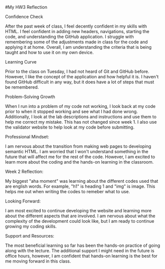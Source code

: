 #My HW3 Reflection


Confidence Check

After the past week of class, I feel decently confident in my skills with HTML. I feel confident in adding new headers, navigations, starting the code, and understanding the GitHub application. I struggle with remembering some of the adjustments made in class for the code and applying it at home. Overall, I am understanding the criteria that is being taught and how to use it on my own device. 

Learning Curve

Prior to the class on Tuesday, I had not heard of Git and GitHub before. However, I like the concept of the application and how helpful it is. I haven't found GitHub difficult in any way, but it does have a lot of steps that must be remembered. 

Problem-Solving Growth

When I run into a problem of my code not working, I look back at my code prior to when it stopped working and see what I had done wrong. Additionally, I look at the lab descriptions and instructions and use them to help me correct my mistake. This has not changed since week 1. I also use the validator website to help look at my code before submitting. 

Professional Mindset:

I am nervous about the transition from making web pages to developing semantic HTML. I am worried that I won't understand something in the future that will affect me for the rest of the code. However, I am excited to learn more about the coding and the hands-on learning in the classroom. 

Week 2 Reflection: 

My biggest "aha moment" was learning about the different codes used that are english words. For example, "h1" is heading 1 and "img" is image. This helps me out when writing the codes to remeber what to use. 

Looking Forward:

I am most excited to continue developing the website and learning more about the different aspects that are involved. I am nervous about what the complexity of the development could look like, but I am ready to continue growing my coding skills. 

Support and Resources: 

The most beneficial learning so far has been the hands-on practice of going along with the lecture. The additional support I might need in the future is office hours, however, I am confident that hands-on learning is the best for me moving forward in this class. 
